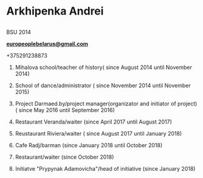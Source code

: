 # Arkhipenka Andrei
##
 BSU 2014

[**europeoplebelarus@gmail.com**](malito:europeoplebelarus@gmail.com)

 +375291238873

1. Mihalova school/teacher of history( since August 2014 until November 2014)

2. School of dance/administrator ( since November 2014 until November 2015)

3. Project Darmaed.by/project manager(organizator and initiator of project)( since May 2016 until September 2016)

4. Restaurant Veranda/waiter (since April 2017 until August 2017)

5. Reustaurant Riviera/waiter ( since August 2017 until January 2018)

6. Cafe Radj/barman (since January 2018 until October 2018)

7. Restaurant/waiter (since October 2018)

8. Initiatve "Prypynak Adamovicha"/head of initiative (since January 2018)